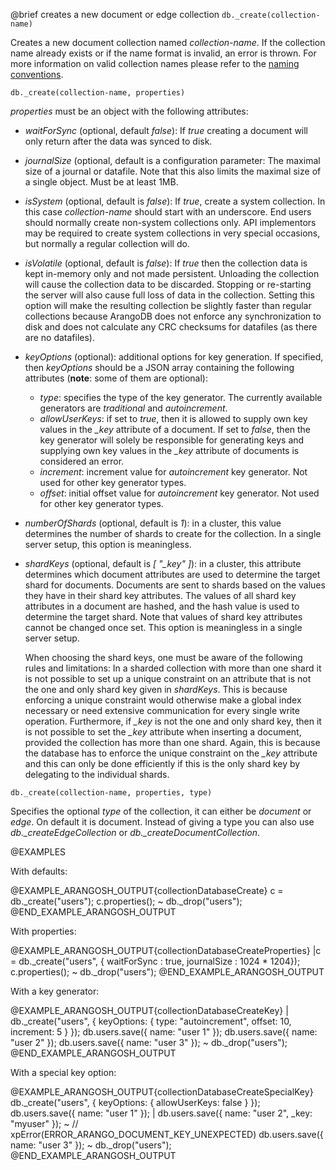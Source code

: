 

@brief creates a new document or edge collection
`db._create(collection-name)`

Creates a new document collection named *collection-name*.
If the collection name already exists or if the name format is invalid, an
error is thrown. For more information on valid collection names please refer
to the [naming conventions](../NamingConventions/README.md).

`db._create(collection-name, properties)`

*properties* must be an object with the following attributes:

* *waitForSync* (optional, default *false*): If *true* creating
  a document will only return after the data was synced to disk.

* *journalSize* (optional, default is a
  configuration parameter: The maximal
  size of a journal or datafile.  Note that this also limits the maximal
  size of a single object. Must be at least 1MB.

* *isSystem* (optional, default is *false*): If *true*, create a
  system collection. In this case *collection-name* should start with
  an underscore. End users should normally create non-system collections
  only. API implementors may be required to create system collections in
  very special occasions, but normally a regular collection will do.

* *isVolatile* (optional, default is *false*): If *true* then the
  collection data is kept in-memory only and not made persistent. Unloading
  the collection will cause the collection data to be discarded. Stopping
  or re-starting the server will also cause full loss of data in the
  collection. Setting this option will make the resulting collection be
  slightly faster than regular collections because ArangoDB does not
  enforce any synchronization to disk and does not calculate any CRC
  checksums for datafiles (as there are no datafiles).

* *keyOptions* (optional): additional options for key generation. If
  specified, then *keyOptions* should be a JSON array containing the
  following attributes (**note**: some of them are optional):
  * *type*: specifies the type of the key generator. The currently
    available generators are *traditional* and *autoincrement*.
  * *allowUserKeys*: if set to *true*, then it is allowed to supply
    own key values in the *_key* attribute of a document. If set to
    *false*, then the key generator will solely be responsible for
    generating keys and supplying own key values in the *_key* attribute
    of documents is considered an error.
  * *increment*: increment value for *autoincrement* key generator.
    Not used for other key generator types.
  * *offset*: initial offset value for *autoincrement* key generator.
    Not used for other key generator types.

* *numberOfShards* (optional, default is *1*): in a cluster, this value
  determines the number of shards to create for the collection. In a single
  server setup, this option is meaningless.

* *shardKeys* (optional, default is *[ "_key" ]*): in a cluster, this
  attribute determines which document attributes are used to determine the
  target shard for documents. Documents are sent to shards based on the
  values they have in their shard key attributes. The values of all shard
  key attributes in a document are hashed, and the hash value is used to
  determine the target shard. Note that values of shard key attributes cannot
  be changed once set.
  This option is meaningless in a single server setup.

  When choosing the shard keys, one must be aware of the following
  rules and limitations: In a sharded collection with more than
  one shard it is not possible to set up a unique constraint on
  an attribute that is not the one and only shard key given in
  *shardKeys*. This is because enforcing a unique constraint
  would otherwise make a global index necessary or need extensive
  communication for every single write operation. Furthermore, if
  *_key* is not the one and only shard key, then it is not possible
  to set the *_key* attribute when inserting a document, provided
  the collection has more than one shard. Again, this is because
  the database has to enforce the unique constraint on the *_key*
  attribute and this can only be done efficiently if this is the
  only shard key by delegating to the individual shards.

`db._create(collection-name, properties, type)`

Specifies the optional *type* of the collection, it can either be *document* 
or *edge*. On default it is document. Instead of giving a type you can also use 
*db._createEdgeCollection* or *db._createDocumentCollection*.

@EXAMPLES

With defaults:

@EXAMPLE_ARANGOSH_OUTPUT{collectionDatabaseCreate}
  c = db._create("users");
  c.properties();
~ db._drop("users");
@END_EXAMPLE_ARANGOSH_OUTPUT

With properties:

@EXAMPLE_ARANGOSH_OUTPUT{collectionDatabaseCreateProperties}
  |c = db._create("users", { waitForSync : true,
           journalSize : 1024 * 1204});
  c.properties();
~ db._drop("users");
@END_EXAMPLE_ARANGOSH_OUTPUT

With a key generator:

@EXAMPLE_ARANGOSH_OUTPUT{collectionDatabaseCreateKey}
| db._create("users",
     { keyOptions: { type: "autoincrement", offset: 10, increment: 5 } });
  db.users.save({ name: "user 1" });
  db.users.save({ name: "user 2" });
  db.users.save({ name: "user 3" });
~ db._drop("users");
@END_EXAMPLE_ARANGOSH_OUTPUT

With a special key option:

@EXAMPLE_ARANGOSH_OUTPUT{collectionDatabaseCreateSpecialKey}
  db._create("users", { keyOptions: { allowUserKeys: false } });
  db.users.save({ name: "user 1" });
| db.users.save({ name: "user 2", _key: "myuser" });
~    // xpError(ERROR_ARANGO_DOCUMENT_KEY_UNEXPECTED)
  db.users.save({ name: "user 3" });
~ db._drop("users");
@END_EXAMPLE_ARANGOSH_OUTPUT

